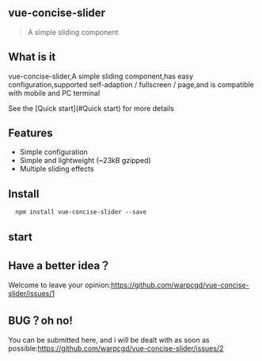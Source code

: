 ## vue-concise-slider

> A simple sliding component

## What is it

vue-concise-slider,A simple sliding component,has easy configuration,supported self-adaption / fullscreen / page,and is compatible with mobile and PC terminal

See the [Quick start](#Quick start) for more details

## Features

* Simple configuration
* Simple and lightweight (~23kB gzipped)
* Multiple sliding effects

## Install

```html
  npm install vue-concise-slider --save
```

## start

<vuep template="#example"></vuep>


## Have a better idea？
Welcome to leave your opinion:https://github.com/warpcgd/vue-concise-slider/issues/1

## BUG？oh no!
You can be submitted here, and i will be dealt with as soon as possible:https://github.com/warpcgd/vue-concise-slider/issues/2



<script v-pre type="text/x-template" id="example">
  <template>
    <slider ref="slider" :pages="pages" :sliderinit="sliderinit">
    <!-- slot  -->
    </slider>
  </template>

  <script>
    import slider from 'module.js'// import slider
    module.exports = {
         components: {
              slider
         },
         data () {
            return {
              //Image list[arr]
              pages:[
                {
                  html: 'slide1',
                  style:{
                   'background': '#1bbc9b'
                  }
                },
                {
                 html: 'slide2',
                 style:{
                    background:'#4bbfc3'
                  }
                },
                {
                  html: 'slide3',
                  style:{
                    background:'#333'
                  },
                }
              ],
              // Sliding configuration[obj]
              sliderinit: {
                currentPage: 0,
                thresholdDistance: 100,
                thresholdTime: 300,
                loop:true,
                infinite:1,
                slidesToScroll:1
              }
            }
         }
    }
  </script>
</script>
